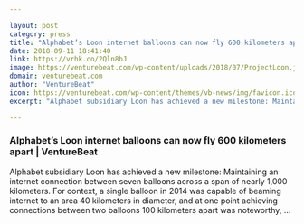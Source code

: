 ```yaml
---

layout: post
category: press
title: "Alphabet’s Loon internet balloons can now fly 600 kilometers apart"
date: 2018-09-11 18:41:40
link: https://vrhk.co/2Qln8bJ
image: https://venturebeat.com/wp-content/uploads/2018/07/ProjectLoon.jpg?fit=1280%2C776&strip=all
domain: venturebeat.com
author: "VentureBeat"
icon: https://venturebeat.com/wp-content/themes/vb-news/img/favicon.ico
excerpt: "Alphabet subsidiary Loon has achieved a new milestone: Maintaining an internet connection between seven balloons across a span of nearly 1,000 kilometers. For context, a single balloon in 2014 was capable of beaming internet to an area 40 kilometers in diameter, and at one point achieving connections between two balloons 100 kilometers apart was noteworthy, …"

---
```


### Alphabet’s Loon internet balloons can now fly 600 kilometers apart | VentureBeat

Alphabet subsidiary Loon has achieved a new milestone: Maintaining an internet connection between seven balloons across a span of nearly 1,000 kilometers. For context, a single balloon in 2014 was capable of beaming internet to an area 40 kilometers in diameter, and at one point achieving connections between two balloons 100 kilometers apart was noteworthy, …